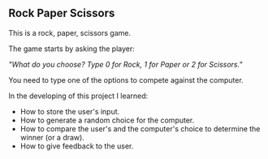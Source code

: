 ## Rock Paper Scissors

This is a rock, paper, scissors game. 

The game starts by asking the player:

*"What do you choose? Type 0 for Rock, 1 for Paper or 2 for Scissors."*

You need to type one of the options to compete against the computer. 

In the developing of this project I learned: 
* How to store the user's input.
* How to generate a random choice for the computer.
* How to compare the user's and the computer's choice to determine the winner (or a draw).
* How to give feedback to the user. 

